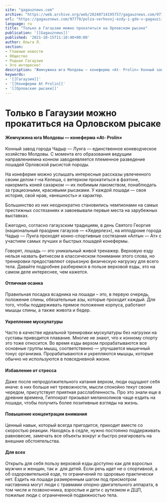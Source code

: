 ```yaml
---
site: "gagauznews.com"
archive: "https://web.archive.org/web/20240714195757/gagauznews.com/97779/polza-verhovoj-ezdy-i-gde-v-gagauzii-mozhno-prokatitsya-na.html"
url: "https://gagauznews.com/97779/polza-verhovoj-ezdy-i-gde-v-gagauzii-mozhno-prokatitsya-na.html"
language: ru
title: "Только в Гагаузии можно прокатиться на Орловском рысаке"
publication: '[[Gagauznews]]'
published: '2021-10-15T11:10:40+00:00'
author: Ольга Л.
section:
- Главные новости
- Общество
- Родная Гагаузия
- Это интересно!
description: "Жемчужина юга Молдовы — конеферма «At- Prolin» Конный завод города Чадыр — Лунга — единственное коневодческое хозяйство Молдовы. С момента его образования ведущим направлением на конном заводе является племенное разведение лошадей Орловской рысистой породы. На конеферме можно услышать интересные рассказы увлеченного своим делом г-на Келеша, с ветерком прокатиться в фаэтоне, накормить коней сахарком — их любимым лакомством, понаблюдать за грациозными, красивыми рысаками. У каждой лошади — своя история, свой нрав, «внешность» и характер. Большинство из них неоднократно становились чемпионами на самых престижных состязаниях и завоевывали первые места на зарубежных выставках. Ежегодно, согласно гагаузским традициям, в день Святого Георгия (национальный праздник […]"
keywords:
- '[[Гагаузия]]'
- '[[Конеферма At Prolin]]'
- '[[Орловские рысаки]]'
---
```


# Только в Гагаузии можно прокатиться на Орловском рысаке

#### Жемчужина юга Молдовы — конеферма «At- Prolin»

Конный завод города Чадыр — Лунга — единственное коневодческое хозяйство Молдовы. С момента его образования ведущим направлениемна конном заводеявляется племенное разведение лошадей Орловской рысистой породы.

На конеферме можно услышать интересные рассказы увлеченного своим делом г-на Келеша, с ветерком прокатиться в фаэтоне, накормить коней сахарком — их любимым лакомством, понаблюдать за грациозными, красивыми рысаками. У каждой лошади — своя история, свой нрав, «внешность» и характер.

Большинство из них неоднократно становились чемпионами на самых престижных состязаниях и завоевывали первые места на зарубежных выставках.

Ежегодно, согласно гагаузским традициям, в день Святого Георгия (национальный праздник гагаузов — «Хедерлез»), на ипподроме города Чадыр — Лунга проходят конно-спортивные состязания «Алтын — Ат» с участием самых лучших и быстрых лошадей конефермы.

Говорят, лошадь — это уникальный живой тренажер. Верховую езду нельзя назвать фитнесом в классическом понимании этого слова, но тренировки предоставляют серьезную физическую нагрузку для всего тела. Давайте подробнее разберемся в пользе верховой езды, это на самом деле интереснее, чем кажется.

#### Отличная осанка

Правильная посадка всадника на лошади – это, в первую очередь, положение спины, обязательные азы, которые проходит каждый. Для того, чтобы поддерживать прямое положение корпуса, работают мышцы спины, а также живота и бедер.

#### Укрепление мускулатуры

Часто в качестве идеальной тренировки мускулатуры без нагрузки на суставы приводится плавание. Многие не знают, что к конному спорту это тоже относится. Во время езды верхом прорабатываются все основные группы мышц, соответственно — улучшается мышечный тонус организма. Прорабатываются и укрепляются мышцы, которые обычно не используются в повседневной жизни.

#### Избавление от стресса

Даже после непродолжительного катания верхом, люди ощущают себя иначе: в них больше нет тревожности, мысли спокойно текут своим чередом, присутствует приятная расслабленность. Про это знали еще в древние времена, Гиппократ призывал меланхоликов чаще ездить на лошади, чтобы получить более позитивные взгляды на жизнь.

#### Повышение концентрации внимания

Ценный навык, который всегда пригодится, приходит вместе со скоростью реакции. Находясь в седле, нужно постоянно поддерживать равновесие, замечать все объекты вокруг и быстро реагировать на внешние обстоятельства.

#### Для всех

Открыть для себя пользу верховой езды доступно как для взрослых мужчин и женщин, так и  для детей. Если речь идет не о спортивной, а об оздоровительной езде, то ограничений по здоровью практически нет. Ездить на лошади размеренным шагом под присмотром наставника могут люди с травмами опорно-двигательного аппарата, в том числе и позвоночника, взрослые и дети с аутизмом и ДЦП, пожилые люди с ограниченной подвижностью тела.